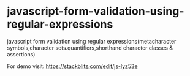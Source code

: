# javascript-form-validation-using-regular-expressions
javascript form validation using regular expressions(metacharacter symbols,character sets.quantifiers,shorthand character classes &amp; assertions)


For demo visit: https://stackblitz.com/edit/js-lyz53e

